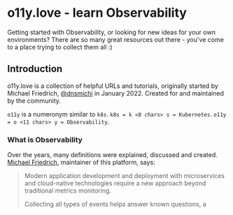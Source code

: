 # o11y.love - learn Observability

Getting started with Observability, or looking for new ideas for your own environments? There are so many great resources out there - you've come to a place trying to collect them all :)

## Introduction

o11y.love is a collection of helpful URLs and tutorials, originally started by Michael Friedrich, [@dnsmichi](https://twitter.com/dnsmichi) in January 2022. Created for and maintained by the community. 

`o11y` is a numeronym similar to `k8s`. `k8s = k <8 chars> s = Kubernetes`. `o11y = o <11 chars> y = Observability`.

### What is Observability

Over the years, many definitions were explained, discussed and created. [Michael Friedrich](https://dnsmichi.at/about/), maintainer of this platform, says:

> Modern application development and deployment with microservices and cloud-native technologies require a new approach beyond traditional metrics monitoring. 
>
> Collecting all types of events helps answer known questions, a